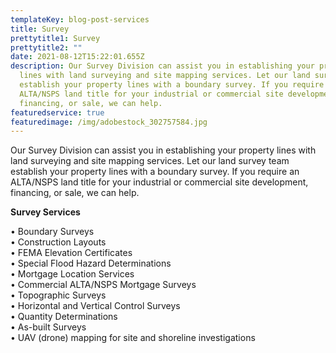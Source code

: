```yaml
---
templateKey: blog-post-services
title: Survey
prettytitle1: Survey
prettytitle2: ""
date: 2021-08-12T15:22:01.655Z
description: Our Survey Division can assist you in establishing your property
  lines with land surveying and site mapping services. Let our land survey team
  establish your property lines with a boundary survey. If you require an
  ALTA/NSPS land title for your industrial or commercial site development,
  financing, or sale, we can help.
featuredservice: true
featuredimage: /img/adobestock_302757584.jpg
---
```

Our Survey Division can assist you in establishing your property lines with land surveying and site mapping services. Let our land survey team establish your property lines with a boundary survey. If you require an ALTA/NSPS land title for your industrial or commercial site development, financing, or sale, we can help.

**Survey Services**

• Boundary Surveys\
• Construction Layouts\
• FEMA Elevation Certificates\
• Special Flood Hazard Determinations\
• Mortgage Location Services\
• Commercial ALTA/NSPS Mortgage Surveys\
 • Topographic Surveys\
• Horizontal and Vertical Control Surveys\
• Quantity Determinations\
• As-built Surveys\
• UAV (drone) mapping for site and shoreline investigations